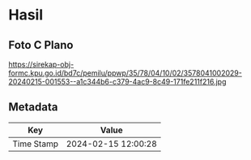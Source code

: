 # Hasil

## Foto C Plano

https://sirekap-obj-formc.kpu.go.id/bd7c/pemilu/ppwp/35/78/04/10/02/3578041002029-20240215-001553--a1c344b6-c379-4ac9-8c49-171fe211f216.jpg


## Metadata

| Key        | Value               |
| ---------- | ------------------- |
| Time Stamp | 2024-02-15 12:00:28 |



